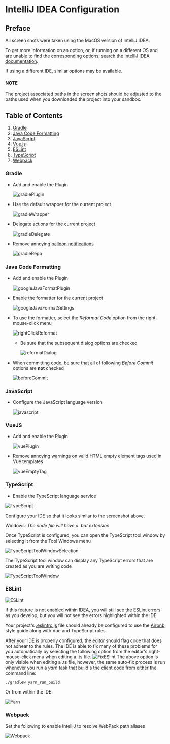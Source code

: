 # IntelliJ IDEA Configuration

## Preface
All screen shots were taken using the MacOS version of IntelliJ IDEA.

To get more information on an option, or, if running on a different OS and are unable to find the corresponding options, search the IntelliJ IDEA [documentation][].


If using a different IDE, similar options may be available.

#### NOTE
The project associated paths in the screen shots should be adjusted to the paths used when you downloaded the project into your sandbox.

## Table of Contents

1.  [Gradle](#gradle)
1.  [Java Code Formatting](#java-code-formatting)
1.  [JavaScript](#javascript)
1.  [Vue.js](#vuejs)
1.  [ESLint](#eslint)
1.  [TypeScript](#TypeScript)
1.  [Webpack](#webpack)

### Gradle
* Add and enable the Plugin

    ![gradlePlugin](./images/idea/gradlePlugin.png)


* Use the default wrapper for the current project

    ![gradleWrapper](./images/idea/gradleWrapper.png)

* Delegate actions for the current project

    ![gradleDelegate](./images/idea/gradleDelegate.png)

* Remove annoying [balloon notifications][]

    ![gradleRepo](./images/idea/gradleRepo.png)

### Java Code Formatting
* Add and enable the Plugin

    ![googleJavaFormatPlugin](./images/idea/googleJavaFormatPlugin.png)

* Enable the formatter for the current project

    ![googleJavaFormatSettings](./images/idea/googleJavaFormatSettings.png)

* To use the formatter, select the *Reformat Code* option from the right-mouse-click menu

    ![rightClickReformat](./images/idea/rightClickReformat.png)

    * Be sure that the subsequent dialog options are checked

        ![reformatDialog](./images/idea/reformatDialog.png)

* When committing code, be sure that all of following *Before Commit* options are **not** checked

    ![beforeCommit](./images/idea/beforeCommit.png)

### JavaScript

* Configure the JavaScript language version

    ![javascript](./images/idea/javascript.png)

### VueJS

* Add and enable the Plugin

    ![vuePlugin](./images/idea/vuePlugin.png)
    
* Remove annoying warnings on valid HTML empty element tags used in Vue templates
    
    ![vueEmptyTag](./images/idea/vueEmptyTag.png)

### TypeScript

* Enable the TypeScript language service

![TypeScript](./images/idea/typescript.png)

Configure your IDE so that it looks similar to the screenshot above.

Windows: *The node file will have a .bat extension*

Once TypeScript is configured, you can open the TypeScript tool window by selecting it from the Tool Windows menu

![TypeScriptToolWindowSelection](./images/idea/tsWindowSelection.png)

The TypeScript tool window can display any TypeScript errors that are created as you are writing code

![TypeScriptToolWindow](./images/idea/tsPanel.png)

### ESLint

![ESLint](./images/idea/eslint.png)

If this feature is not enabled within IDEA, you will still see the ESLint errors as you develop, but you will not see the errors
highlighted within the IDE.

Your project's [.eslintrc.js][] file should already be configured to use the [Airbnb][] style guide along with Vue and TypeScript
rules.

After your IDE is properly configured, the editor should flag code that does not adhear to the rules. The IDE is able to fix many of these problems for you automatically by selecting the following option from the editor's right-mouse-click menu when editing a .ts file.
![FixESlint](./images/idea/eslintFix.png)
The above option is only visible when editing a .ts file, however, the same auto-fix process is run whenever you run a *yarn* task that build's the client code from either the command line:

    ./gradlew yarn_run_build

  Or from within the IDE:

  ![Yarn](./images/idea/yarn_task.png)

### Webpack

Set the following to enable IntelliJ to resolve WebPack path aliases

  ![Webpack](./images/idea/webpack.png)



[documentation]: https://www.jetbrains.com/help/idea
[balloon notifications]: https://intellij-support.jetbrains.com/hc/en-us/community/posts/115000125290-Indexing-https-plugins-gradle-org-m2
[.eslintrc.js]: ../src/main/webapp/.eslintrc.js
[Airbnb]: https://github.com/airbnb/javascript
